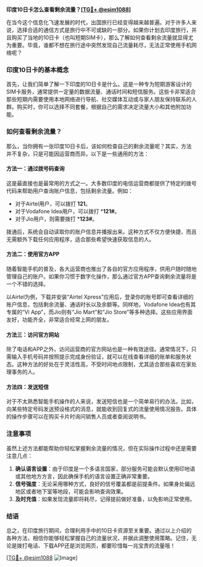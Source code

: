 **印度10日卡怎么查看剩余流量？[[TG💪+ @esim1088](https://t.me/s/esim1088)]**

在当今这个信息化飞速发展的时代，出国旅行已经变得越来越普遍。对于许多人来说，选择合适的通信方式是旅行中不可或缺的一部分。如果你计划去印度旅行，并且购买了当地的10日卡（也叫短期SIM卡），那么了解如何查看剩余流量就显得尤为重要。毕竟，谁都不想在旅行途中突然发现自己流量耗尽，无法正常使用手机网络呢？

### 印度10日卡的基本概念

首先，让我们简单了解一下印度的10日卡是什么。这是一种专为短期游客设计的SIM卡服务，通常提供一定量的数据流量、通话时间和短信服务。这些卡非常适合那些短期内需要使用本地网络进行导航、社交媒体互动或与家人朋友保持联系的人群。购买时，你可以选择不同套餐，根据自己的需求决定流量大小和其他附加功能。

### 如何查看剩余流量？

那么，当你拥有一张印度10日卡后，该如何检查自己的剩余流量呢？其实，方法并不复杂，只是可能因运营商而异。以下是一些通用的方法：

#### 方法一：通过拨号码查询
这是最直接也是最常用的方式之一。大多数印度的电信运营商都提供了特定的拨号代码来帮助用户查询账户信息，包括剩余流量。例如：
- 对于Airtel用户，可以拨打 **121**。
- 对于Vodafone Idea用户，可以拨打 ***121#**。
- 对于Jio用户，则需要拨打 ***123#**。

拨通后，系统会自动读取你的账户信息并播报出来。这种方式不仅方便快捷，而且无需额外下载任何应用程序，适合那些希望快速获取信息的人。

#### 方法二：使用官方APP
随着智能手机的普及，各大运营商也推出了各自的官方应用程序，供用户随时随地管理自己的账户。如果你习惯于数字化操作，那么通过官方APP查询剩余流量将是一个不错的选择。

以Airtel为例，下载并安装“Airtel Xpress”应用后，登录你的账号即可查看详细的账户信息，包括剩余流量、通话时长以及余额等。同样地，Vodafone Idea也有其专属的“Vi App”，而Jio则有“Jio Mart”和“Jio Store”等多种选择。这些应用界面友好，功能齐全，非常适合经常上网的朋友。

#### 方法三：访问官方网站
除了电话和APP之外，访问运营商的官方网站也是一种有效途径。通常情况下，只需输入手机号码并按照提示完成身份验证，就可以在线查看详细的账单和服务状态。这种方法的好处在于灵活性高，不受时间地点限制，尤其适合那些喜欢在家处理事务的人。

#### 方法四：发送短信
对于不太熟悉智能手机操作的人来说，发送短信也是一个简单易行的办法。比如，向某些特定号码发送预设格式的消息，就能收到回复式的流量使用情况报告。具体的操作步骤可以在购买卡片时询问销售人员或者查阅说明书。

### 注意事项

虽然上述方法都能帮助你轻松掌握剩余流量的情况，但在实际操作过程中还是需要注意几点：
1. **确认语言设置**：由于印度是一个多语言国家，部分服务可能会默认使用印地语或其他地方方言，因此确保手机的语言设置正确非常重要。
2. **信号强度**：无论采用哪种方式，良好的信号覆盖都是前提条件。如果身处偏远地区或者地下室等地段，可能会影响查询效果。
3. **及时充值**：如果发现流量即将耗尽，记得提前做好准备，以免影响正常使用。

### 结语

总之，在印度旅行期间，合理利用手中的10日卡资源至关重要。通过以上介绍的各种方法，相信你能够轻松掌握自己的流量状况，并据此调整使用策略。记住，无论是拨打电话、下载APP还是浏览网页，都要珍惜每一兆宝贵的流量哦！

[[TG💪+ @esim1088](https://t.me/s/esim1088) ![Image](https://i.postimg.cc/4NQfJmqS/Snipaste-2025-05-13-00-14-12.png)]